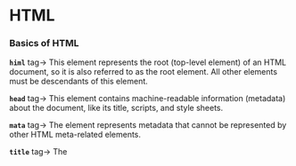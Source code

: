 # HTML

### Basics of HTML

**`himl`** tag→ This element represents the root (top-level element) of an HTML document, so it is also referred to as the root element. All other elements must be descendants of this element.

**`head`** tag→ This element contains machine-readable information (metadata) about the document, like its title, scripts, and style sheets.

**`mata`** tag→ The <meta> element represents metadata that cannot be represented by other HTML meta-related elements.

**`title`** tag→ The <title> element defines the document's title that is shown in a browser's title bar or a page's tab.

**`body`** tag→ The <body> element represents the content of an HTML document. There can be only one <body> element in a document.

```html
<!DOCTYPE html>  <!-- Defines HTML version(HTML5) -->
<html lang="en">  <!-- Parent of all HTML tags / Root element | lang -> used for defining language of HTML file -->
<head>  <!-- Parent element of all meta deta tags  -->
    <meta charset="UTF-8">
    <meta name="viewport" content="width=device-width, initial-scale=1.0">
    <title>Document</title>  <!-- Defines title of the website -->
</head>
<body>  <!-- Parent of all content tags -->
    <h1>Hello World!</h1>  <!-- Heading tag -->
</body>
</html>
```

### HTML Tags

**`Heading`** tags → The **`h1`** to **`h6`** HTML elements represent six levels of section headings. `h1` is the highest section level and `h6` is the lowest. By default, all heading elements create a block-level box in the layout, starting on a new line and taking up the full width available in their containing block.

**`Paragraph`** tag → The **`p`** HTML element represents a paragraph. Paragraphs are block-level elements. HTML paragraphs can be any structural grouping of related content, such as images or form fields.

**`hr`  tag →** The **`hr`**  HTML element represents a thematic break between paragraph-level elements: for example, a change of scene in a story, or a shift of topic within a section.

**`Image` tag →** The **`img`** HTML element embeds an image into the document.

**`Video` tag →** The **`video`** HTML element embeds a media player which supports video playback into the document. You can use `video` for audio content as well, but the `audio` element may provide a more appropriate user experience.

**`Anchor` tag →** The **`a`** HTML element (or *anchor* element), with its `href` attribute, creates a hyperlink to web pages, files, email addresses, locations in the same page, or anything else a URL can address.

**`Bold` tag →** The **`b`**  HTML element is used to draw the reader's attention to the element's contents, which are not otherwise granted special importance. This was formerly known as the Boldface element, and most browsers still draw the text in boldface. However, you should not use `b` for styling text or granting importance. If you wish to create boldface text, you should use the CSS `font-weight` property. If you wish to indicate an element is of special importance, you should use the `strong` element.

**`Italic` tag →** The **`i`** HTML ****element represents a range of text that is set off from the normal text for some reason, such as idiomatic text, technical terms, taxonomical designations, among others.

**`Preformated text` →** The **`pre`** HTML element represents preformatted text which is to be presented exactly as written in the HTML file.

**`Header` tag →** The **`header`** HTML element represents introductory content, typically a group of introductory or navigational aids. It may contain some heading elements but also a logo, a search form, an author name, and other elements.

- **`Navigation` tag →** The **`nav`**  HTML element represents a section of a page whose purpose is to provide navigation links, either within the current document or to other documents. Common examples of navigation sections are menus, tables of contents, and indexes.

**`Main` tag →** The **`main`** HTML element represents the dominant content of the **`body`** of a document. The main content area consists of content that is directly related to or expands upon the central topic of a document, or the central functionality of an application.

- **`Section` tag →** The **`section`**  HTML element represents a generic standalone section of a document, which doesn't have a more specific semantic element to represent it.
- **`Article` tag →** The **`article`**  HTML element represents a self-contained composition in a document, page, application, or site, which is intended to be independently distributable or reusable (e.g., in syndication). Examples include: a forum post, a magazine or newspaper article, or a blog entry, a product card, a user-submitted comment, an interactive widget or gadget, or any other independent item of content.
- **`Aside` tag →** The **`aside`** HTML  element represents a portion of a document whose content is only indirectly related to the document's main content. Asides are frequently presented as sidebars or call-out boxes.

**`Footer` tag →** The **`footer`** HTML element represents a footer for its nearest ancestor sectioning content or sectioning root element. A `footer` typically contains information about the author of the section, copyright data or links to related documents.

**`Division` tag →** The **`div`** HTML element is the generic container for flow content. It has no effect on the content or layout until styled in some way using CSS (e.g. styling is directly applied to it, or some kind of layout model like Flex-box is applied to its parent element).

`Span` tag → The **`span`** HTML element is a generic inline container for phrasing content, which does not inherently represent anything. It can be used to group elements for styling purposes (using the `class` or `id` attributes), or because they share attribute values, such as `lang`. It should be used only when no other semantic element is appropriate. `span` is very much like a `div` element, but `div` is a block-level element whereas a `span` is an inline-level element.